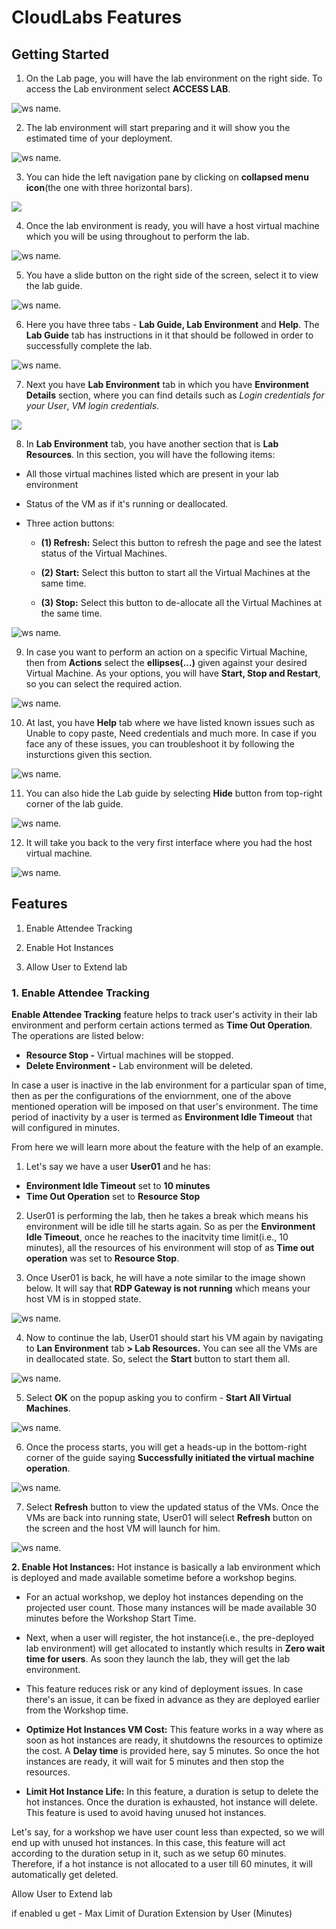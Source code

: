 # CloudLabs Features



## Getting Started

1. On the Lab page, you will have the lab environment on the right side. To access the Lab environment select **ACCESS LAB**.

![ws name.](media/udacity-01.png)

2. The lab environment will start preparing and it will show you the estimated time of your deployment.

![ws name.](media/udacity-02.png)

3. You can hide the left navigation pane by clicking on **collapsed menu icon**(the one with three horizontal bars).

![](media/udacity-01.gif?raw=true)

4. Once the lab environment is ready, you will have a host virtual machine which you will be using throughout to perform the lab.

![ws name.](media/udacity-14.png)

5. You have a slide button on the right side of the screen, select it to view the lab guide.

![ws name.](media/udacity-15.png)

6. Here you have three tabs - **Lab Guide, Lab Environment** and **Help**. The **Lab Guide** tab has instructions in it that should be followed in order to successfully complete the lab.

![ws name.](media/udacity-16.png)

7. Next you have **Lab Environment** tab in which you have **Environment Details** section, where you can find details such as _Login credentials for your User_, _VM login credentials_.

![](media/udacity-02.gif?raw=true)

8. In **Lab Environment** tab, you have another section that is **Lab Resources**. In this section, you will have the following items:
* All those virtual machines listed which are present in your lab environment
* Status of the VM as if it's running or deallocated.
* Three action buttons: 
      
     * **(1) Refresh:** Select this button to refresh the page and see the latest status of the Virtual Machines.
      
     * **(2) Start:** Select this button to start all the Virtual Machines at the same time.
      
     * **(3) Stop:** Select this button to de-allocate all the Virtual Machines at the same time.

![ws name.](media/udacity-04.png)

9. In case you want to perform an action on a specific Virtual Machine, then from **Actions** select the **ellipses(...)** given against your desired Virtual Machine. As your options, you will have **Start, Stop and Restart**, so you can select the required action.

![ws name.](media/udacity-05.png)

10. At last, you have **Help** tab where we have listed known issues such as Unable to copy paste, Need credentials and much more. In case if you face any of these issues, you can troubleshoot it by following the insturctions given this section.

![ws name.](media/udacity-06.png)

11. You can also hide the Lab guide by selecting **Hide** button from top-right corner of the lab guide. 

![ws name.](media/udacity-07.png)

12. It will take you back to the very first interface where you had the host virtual machine. 

![ws name.](media/udacity-14.png)


## Features

1. Enable Attendee Tracking

2. Enable Hot Instances 

3. Allow User to Extend lab


### **1. Enable Attendee Tracking**

**Enable Attendee Tracking** feature helps to track user's activity in their lab environment and perform certain actions termed as **Time Out Operation**. The operations are listed below:

* **Resource Stop -** Virtual machines will be stopped.
* **Delete Environment -** Lab environment will be deleted.

In case a user is inactive in the lab environment for a particular span of time, then as per the configurations of the enviornment, one of the above mentioned operation will be imposed on that user's environment. The time period of inactivity by a user is termed as **Environment Idle Timeout** that will configured in minutes.

From here we will learn more about the feature with the help of an example. 

1. Let's say we have a user **User01** and he has:
* **Environment Idle Timeout** set to **10 minutes** 
* **Time Out Operation** set to **Resource Stop**

2. User01 is performing the lab, then he takes a break which means his environment will be idle till he starts again. So as per the **Environment Idle Timeout**, once he reaches to the inacitvity time limit(i.e., 10 minutes), all the resources of his environment will stop of as **Time out operation** was set to **Resource Stop**.

3. Once User01 is back, he will have a note similar to the image shown below. It will say that **RDP Gateway is not running** which means your host VM is in stopped state.

![ws name.](media/udacity-09.png)

4. Now to continue the lab, User01 should start his VM again by navigating to **Lan Environment** tab **> Lab Resources.** You can see all the VMs are in deallocated state. So, select the **Start** button to start them all.

![ws name.](media/udacity-10.png)

5. Select **OK** on the popup asking you to confirm - **Start All Virtual Machines**.

![ws name.](media/udacity-11.png)

6. Once the process starts, you will get a heads-up in the bottom-right corner of the guide saying **Successfully initiated the virtual machine operation**.

![ws name.](media/udacity-12.png)

7. Select **Refresh** button to view the updated status of the VMs. Once the VMs are back into running state, User01 will select **Refresh** button on the screen and the host VM will launch for him.

![ws name.](media/udacity-13.png)


**2. Enable Hot Instances:** Hot instance is basically a lab environment which is deployed and made available sometime before a workshop begins.

 * For an actual workshop, we deploy hot instances depending on the projected user count. Those many instances will be made available 30 minutes before the Workshop Start Time.

* Next, when a user will register, the hot instance(i.e., the pre-deployed lab environment) will get allocated to instantly which results in **Zero wait time for users**. As soon they launch the lab, they will get the lab environment.

* This feature reduces risk or any kind of deployment issues. In case there's an issue, it can be fixed in advance as they are deployed earlier from the Workshop time.

* **Optimize Hot Instances VM Cost:** This feature works in a way where as soon as hot instances are ready, it shutdowns the resources to optimize the cost. A **Delay time** is provided here, say 5 minutes. So once the hot instances are ready, it will wait for 5 minutes and then stop the resources.

* **Limit Hot Instance Life:** In this feature, a duration is setup to delete the hot instances. Once the duration is exhausted, hot instance will delete. This feature is used to avoid having unused hot instances.

Let's say, for a workshop we have user count less than expected, so we will end up with unused hot instances. In this case, this feature will act according to the duration setup in it, such as we setup 60 minutes. Therefore, if a hot instance is not allocated to a user till 60 minutes, it will automatically get deleted.







Allow User to Extend lab

if enabled u get - Max Limit of Duration Extension by User (Minutes) 































